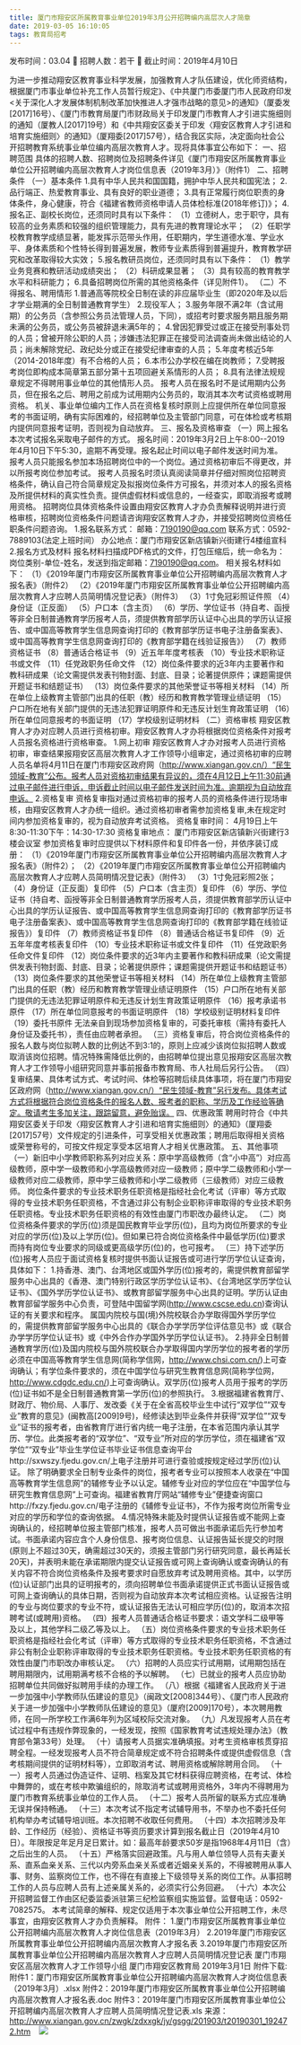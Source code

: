 ```yaml
---
title: 厦门市翔安区所属教育事业单位2019年3月公开招聘编内高层次人才简章
date: 2019-03-05 16:10:05
tags: 教育局招考
---
```

发布时间：03.04   🌟   招聘人数：若干   🌈   截止时间：2019年4月10日
<!-- more -->
为进一步推动翔安区教育事业科学发展，加强教育人才队伍建设，优化师资结构，根据厦门市事业单位补充工作人员暂行规定》、《中共厦门市委厦门市人民政府印发<关于深化人才发展体制机制改革加快推进人才强市战略的意见>的通知》（厦委发[2017]16号）、《厦门市教育局厦门市财政局关于印发厦门市教育人才引进实施细则的通知（厦教人[2017]19号）和《中共翔安区委关于印发〈翔安区教育人才引进和培育实施细则〉的通知》（厦翔委[2017]57号），结合我区实际，决定面向社会公开招聘教育系统事业单位编内高层次教育人才。现将具体事宜公布如下：
一、招聘范围
具体的招聘人数、招聘岗位及招聘条件详见《厦门市翔安区所属教育事业单位公开招聘编内高层次教育人才岗位信息表（2019年3月）》（附件1）
二、招聘条件
（一）基本条件
1.具有中华人民共和国国籍，拥护中华人民共和国宪法；
2.品行端正、热爱教育事业、具有良好的职业道德；
3.具有正常履行岗位职责的身体条件，身心健康，符合《福建省教师资格申请人员体检标准(2018年修订)》；
4.报名正、副校长岗位，还须同时具有以下条件：
（1）立德树人，忠于职守，具有较高的业务素质和较强的组织管理能力，具有先进的教育理论水平；
（2）任职学校教育教学成绩显著，能发挥示范带头作用，任职期内，学生道德水准、学业水平、身体素质和个性特长得到普遍发展，教师专业素质得到普遍提升，教育教学研究和改革取得较大实效；
5.报名教研员岗位，还须同时具有以下条件：
（1）教学业务竞赛和教研活动成绩突出；
（2）科研成果显著；
（3）具有较高的教育教学水平和科研能力；
6.具备招聘岗位所需的其他资格条件（详见附件1）。
（二）不得报名、聘用情形
1.普通高等院校全日制在读的非应届毕业生（即2020年及以后才学业期满的全日制普通教育学生）
2.现役军人；
3.服务年限不满2年（含试用期）的公务员（含参照公务员法管理人员，下同），或招考时要求服务期且服务期未满的公务员，或公务员被辞退未满5年的；
4.曾因犯罪受过或正在接受刑事处罚的人员；曾被开除公职的人员；涉嫌违法犯罪正在接受司法调查尚未做出结论的人员；尚未解除党纪、政纪处分或正在接受纪律审查的人员；
5.年度考核近5年（2014-2018年度）有不合格的人员；
6.本市公办学校在编在岗教师；
7.受聘报考岗位即构成本简章第五部分第十五项回避关系情形的人员；
8.具有法律法规规章规定不得聘用事业单位的其他情形人员。
报考人员在报名时不是试用期内公务员，但在报名之后、聘用之前成为试用期内公务员的，取消其本次考试资格或聘用资格。
机关、事业单位编内工作人员在资格复核时原则上应提供所在单位同意报考的书面证明，确有实际困难的，经招聘单位及主管部门同意，可在体检或考核期内提供同意报考证明，否则视为自动放弃。
三、报名及资格审查
（一）网上报名
本次考试报名采取电子邮件的方式。
报名时间：2019年3月2日上午8:00--2019年4月10日下午5:30，逾期不再受理。报名起止时间以电子邮件发送时间为准。
报考人员只能报名参加本场招聘岗位中的一个岗位。通过资格初审后不得更改，并以所报考岗位参加考试。
报考人员报名时须认真阅读简章并仔细对照岗位招聘资格条件，确认自己符合简章规定及拟报岗位条件方可报名，并须对本人的报名资格及所提供材料的真实性负责。提供虚假材料或信息的，一经查实，即取消报考或聘用资格。
招聘岗位具体资格条件设置由翔安区教育人才办负责解释说明并进行资格审核，招聘岗位资格条件问题请咨询翔安区教育人才办，并接受招聘岗位资格任职条件问题咨询。
1.报名联系方式：
邮箱：7190190@qq.com
联系方式：0592-7889103(法定上班时间）
办公地点：厦门市翔安区新店镇新兴街建行4楼组宣科
2.报名方式及材料
报名材料扫描成PDF格式的文件，打包压缩后，统一命名为：岗位类别-单位-姓名，发送到指定邮箱：7190190@qq.com。
相关报名材料如下：
（1）《2019年厦门市翔安区所属教育事业单位公开招聘编内高层次教育人才报名表》（附件2）
（2）《2019年厦门市翔安区所属教育事业单位公开招聘编内高层次教育人才应聘人员简明情况登记表》（附件3）
（3）1寸免冠彩照证件照
（4）身份证（正反面）
（5）户口本（含主页）
（6）学历、学位证书（持自考、函授等非全日制普通教育学历报考人员，须提供教育部学历认证中心出具的学历认证报告、或中国高等教育学生信息网查询打印的《教育部学历证书电子注册备案表》、或中国高等教育学生信息网查询打印的《教育部学籍在线验证报告》）
（7）教师资格证书
（8）普通话合格证书
（9）近五年年度考核表
（10）专业技术职称证书或文件
（11）任党政职务任命文件
（12）岗位条件要求的近3年内主要著作和教科研成果（论文需提供发表刊物封面、封底、目录；论著提供原件；课题需提供开题证书和结题证书）
（13）岗位条件要求的其他荣誉证书等相关材料
（14）所在单位上级教育主管部门出具的任职（教）经历和教育教学管理业绩证明
（15）户口所在地有关部门提供的无违法犯罪证明原件和无违反计划生育政策证明
（16）所在单位同意报考的书面证明
（17）学校级别证明材料
（二）资格审核
翔安区教育人才办对应聘人员进行资格初审。翔安区教育人才办将根据岗位资格条件对报考人员报名资格进行资格审查。
1.网上初审
翔安区教育人才办对报考人员进行资格初审，审查结果报翔安区高层次教育人才工作领导小组审定，通过资格初审的应聘人员名单将4月11日在厦门市翔安区政府网（http://www.xiangan.gov.cn/）“民生领域-教育”公布。报考人员对资格初审结果有异议的，须在4月12日上午11:30前通过电子邮件进行申诉，申诉截止时间以电子邮件发送时间为准。逾期视为自动放弃申诉。
2.资格复审
资格复审指对通过资格初审的报考人员的资格条件进行现场审核，由翔安区教育人才办统一组织。通过资格初审者需参加资格复审,未在规定时间内参加资格复审的，视为自动放弃考试资格。
资格复审时间：
4月19日上午8:30-11:30下午：14:30-17:30
资格复审地点：
厦门市翔安区新店镇新兴街建行3楼会议室
参加资格复审时应提供以下材料原件和复印件各一份，并依序装订成册：
（1）《2019年厦门市翔安区所属教育事业单位公开招聘编内高层次教育人才报名表》（附件2）；
（2）《2019年厦门市翔安区所属教育事业单位公开招聘编内高层次教育人才应聘人员简明情况登记表》（附件3）
（3）1寸免冠彩照2张；
（4）身份证（正反面）复印件
（5）户口本（含主页）复印件
（6）学历、学位证书（持自考、函授等非全日制普通教育学历报考人员，须提供教育部学历认证中心出具的学历认证报告、或中国高等教育学生信息网查询打印的《教育部学历证书电子注册备案表》、或中国高等教育学生信息网查询打印的《教育部学籍在线验证报告》）复印件
（7）教师资格证书复印件
（8）普通话合格证书复印件
（9）近五年年度考核表复印件
（10）专业技术职称证书或文件复印件
（11）任党政职务任命文件复印件
（12）岗位条件要求的近3年内主要著作和教科研成果（论文需提供发表刊物封面、封底、目录；论著提供原件；课题需提供开题证书和结题证书）
（13）岗位条件要求的其他荣誉证书等相关材料
（14）所在单位上级教育主管部门出具的任职（教）经历和教育教学管理业绩证明原件
（15）户口所在地有关部门提供的无违法犯罪证明原件和无违反计划生育政策证明原件
（16）报考承诺书原件
（17）所在单位同意报考的书面证明原件
（18）学校级别证明材料复印件
（19）委托书原件
无法亲自到现场参加资格复审的，可委托审核（需持有委托人身份证及委托书），责任由应聘者承担。
（三）资格复审后，符合岗位资格条件的报名人数与岗位拟聘人数的比例达不到3:1的，原则上应减少该岗位拟招聘人数或取消该岗位招聘。情况特殊需降低比例的，由招聘单位提出意见报翔安区高层次教育人才工作领导小组研究同意并事前报备市教育局、市人社局后另行公告。
（四）复审结果、具体考试方式、考试时间、体检等招聘后续具体事项，将在厦门市翔安区政府网（http://www.xiangan.gov.cn/）“民生领域-教育”另行发布。具体考试方式将根据符合岗位资格条件的报名人数、报考者的职称、学历及工作经验等确定。敬请考生多加关注，跟踪留意，避免贻误。
四、优惠政策
聘用时符合《中共翔安区委关于印发〈翔安区教育人才引进和培育实施细则〉的通知》（厦翔委[2017]57号）文件规定的引进条件，可享受相关优惠政策；聘用后取得相关资格或荣誉称号的，可按文件规定享受本区培育人才相关优惠政策。
五、其他事项
（一）新旧中小学教师职称系列对应关系：原中学高级教师（含“小中高”）对应高级教师，原中学一级教师和小学高级教师对应一级教师；原中学二级教师和小学一级教师对应二级教师，原中学三级教师和小学二级教师（三级教师）对应三级教师。
岗位条件要求的专业技术职务任职资格是指经社会化考试（评审）等方式取得的专业技术职务任职资格，不含通过非公有制企业职称评审取得的专业技术职务任职资格。专业技术职务任职资格的有效性由厦门市职改办最终认定。
（二）岗位资格条件要求的学历(位)须是国民教育毕业学历(位)，且均为岗位所要求的专业对应的学历(位)及以上学历(位)。但如果已符合岗位资格条件中最低学历(位)要求而持有岗位专业要求的同级或更高级学历(位)的，也可报考。
（三）持下述学历(位)报考人员应于面试资格复核时提供书面认证报告或可进行学历学位认证查询，具体如下：
1.持香港、澳门、台湾地区或国外学历(位)报考的，需提供教育部留学服务中心出具的《香港、澳门特别行政区学历学位认证书》、《台湾地区学历学位认证书》、《国外学历学位认证书》、或教育部留学服务中心出具的证明。学历认证由教育部留学服务中心负责，可登陆中国留学网(http://www.cscse.edu.cn)查询认证的有关要求和程序。
属国内院校与国(境)外院校联合办学取得国外学历学位的，需提供教育部留学服务中心出具的《联合办学学历学位评估意见书》或《联合办学学历学位认证书》或《中外合作办学国外学历学位认证书》。
2.持非全日制普通教育学历(位)及国内院校与国外院校联合办学取得国内学历学位的报考者的学历必须在中国高等教育学生信息网(简称学信网，http://www.chsi.com.cn/)上可查询确认；有学位条件要求的，须在中国学位与研究生教育信息网(简称学位网，http://www.cdgdc.edu.cn/)上可查询确认。双学历(位)报考人员用于报考的学历(位)证书如不是全日制普通教育第一学历(位)的参照执行。
3.根据福建省教育厅、财政厅、物价局、人事厅、发改委《关于在全省高校毕业生中试行“双学位”“双专业”教育的意见》(闽教高[2009]9号)，经修读达到毕业条件并获得“双学位”“双专业”证书的报考者，由省教育厅进行省内统一电子注册，在本省范围内承认其学历、学位。此类报考者的“双学位”、“双专业”所对应的学历学位，须在福建省“双学位”“双专业”毕业生学位证书毕业证书信息查询平台http://sxwszy.fjedu.gov.cn/上电子注册并可进行查验或按规定经过学历(位)认证。
除了明确要求全日制专业条件的岗位，报考者专业可以按照本人收录在“中国高等教育学生信息网”的辅修专业予以认定。辅修专业对应的学位应在“中国学位与研究生教育信息网”上可查询。福建省教育厅网站“辅修专业”便捷查询窗口http://fxzy.fjedu.gov.cn/电子注册的《辅修专业证书》，不作为报考岗位所需专业对应的学历和学位的查询依据。
4.情况特殊未能及时提供认证报告或不能网上查询确认的，经招聘单位报主管部门核准，报考人员可做出书面承诺后先行参加考试。书面承诺内容应含个人身份信息、报考岗位信息、认证报告延长提交的时限(原则上不超过30天，确需超过30天的，须报主管部门另行研究同意，最长再延长20天)，并表明未能在承诺期限内提交认证报告或可网上查询确认或查询确认的有关内容不符合岗位资格条件及报考要求时自愿放弃考试及聘用资格。其中，以学历(位)认证部门出具的证明报考的，须向招聘单位书面承诺提供正式书面认证报告或可网上查询确认的具体日期，否则视为自动放弃本次考试相应资格。认证报告注明的专业与岗位要求的专业不符，或认证报告无法认可相应学历(位)的，取消本次招聘考试(或聘用)资格。
（四）报考人员普通话合格证书要求：语文学科二级甲等及以上，其他学科二级乙等及以上。
（五）岗位资格条件要求的专业技术职务任职资格是指经社会化考试（评审）等方式取得的专业技术职务任职资格，不含通过非公有制企业职称评审取得的专业技术职务任职资格。专业技术职务任职资格的有效性由厦门市职改办审核认定。
（六）招聘的人员应实行试用期，试用期包括在聘用期限内，试用期满考核不合格的予以解聘。
（七）已就业的报考人员应协助招聘单位共同做好拟聘用手续的办理工作。
（八）根据《福建省人民政府关于进一步加强中小学教师队伍建设的意见》（闽政文[2008]344号）、《厦门市人民政府关于进一步加强中小学教师队伍建设的意见》（厦府[2009]170号），本次聘用教师，在同一所学校工作满6年列为区域校际交流对象。
（九）凡发现报考人员在考试过程中有违规作弊现象的，一经发现，按照《国家教育考试违规处理办法》（教育部令第33号）处理。
（十）请报考人员据实准确填报。对考生资格审核贯穿招聘全程。一经发现报考人员不符合简章规定或不符合招聘条件或提供虚假信息（含考核期间提供的证明材料等），立即取消考试、聘用资格或解除聘用合同。
（十一）报考人员通过伪造证件、证明、档案及其它材料获得应聘资格，在考试、体检中舞弊的，或在考核中欺骗组织的，除取消考试或聘用资格外，3年内不得聘用为厦门市教育系统事业单位的工作人员。
（十二）报考人员所留的联系方式应准确无误并保持畅通。
（十三）本次考试不指定考试辅导用书，不举办也不委托任何机构举办考试辅导培训班。本次招聘不收取任何费用。
（十四）本次招聘涉及年龄、工作经历（经验）、资格证书等资历要求计算到报名截止日（2019年4月10日）。年限按足年足月足日累计。如：最高年龄要求50岁是指1968年4月11日（含）之后出生的人员。
（十五）严格落实回避政策。凡与用人单位领导人员有夫妻关系、直系血亲关系、三代以内旁系血亲关系或者近姻亲关系的，不得被聘用从事人事、财务、监察岗位工作，也不得在有直接上下级领导关系的岗位工作。从事招聘工作的人员与应聘人员有上述亲属关系的，必须实行公务回避。
（十六）本次公开招聘监督工作由区纪委监委派驻第三纪检监察组实施监督。监督电话：0592-7082575。
本考试简章的解释、规定仅适用于本次事业单位公开招聘工作，未尽事宜，由翔安区教育人才办负责解释。
附件：
1.厦门市翔安区所属教育事业单位公开招聘编内高层次教育人才岗位信息表（2019年3月）
2.2019年厦门市翔安区所属教育事业单位公开招聘编内高层次教育人才报名表
3.2019年厦门市翔安区所属教育事业单位公开招聘编内高层次教育人才应聘人员简明情况登记表
厦门市翔安区高层次教育人才工作领导小组
厦门市翔安区教育局
2019年3月1日
附件下载:
附件1：厦门市翔安区所属教育事业单位公开招聘编内高层次教育人才岗位信息表（2019年3月）.xlsx
附件2：2019年厦门市翔安区所属教育事业单位公开招聘编内高层次教育人才报名表.doc
附件3：2019年厦门市翔安区所属教育事业单位公开招聘编内高层次教育人才应聘人员简明情况登记表.xls
来源：
http://www.xiangan.gov.cn/zwgk/zdxxgk/jy/gsgg/201903/t20190301_192472.htm
 
 ![](https://cdn.weiweiblog.cn/20181015134814.png)